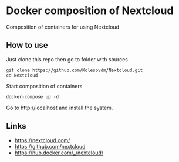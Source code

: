# Docker composition of Nextcloud

Composition of containers for using Nextcloud

## How to use

Just clone this repo then go to folder with sources

    git clone https://github.com/Kolesovdm/Nextcloud.git
    cd Nextcloud

Start composition of containers

    docker-compose up -d

Go to http://localhost and install the system. 

## Links

* https://nextcloud.com/
* https://github.com/nextcloud
* https://hub.docker.com/_/nextcloud/
